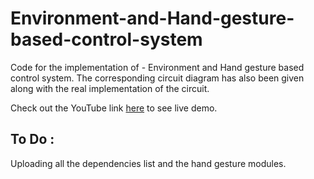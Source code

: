 # Environment-and-Hand-gesture-based-control-system
Code for the implementation of - Environment and Hand gesture based control system.
The corresponding circuit diagram has also been given along with the real implementation of the circuit.

Check out the YouTube link [here]( https://youtu.be/U5LYuj7QQhg) to see live demo.

## To Do :
Uploading all the dependencies list and the hand gesture modules.
